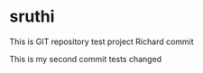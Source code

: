 # sruthi

This is GIT repository test project Richard commit

This is my second commit tests changed
